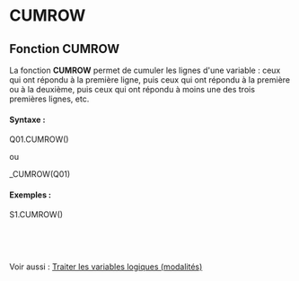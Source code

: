 # CUMROW

## Fonction CUMROW

La fonction **CUMROW** permet de cumuler les lignes d'une variable : ceux qui ont répondu à la première ligne, puis ceux qui ont répondu à la première ou à la deuxième, puis ceux qui ont répondu à moins une des trois premières lignes, etc.

#### Syntaxe :&nbsp;

Q01.CUMROW()

ou

\_CUMROW(Q01)

#### Exemples :

S1.CUMROW()

&nbsp;

&nbsp;

Voir aussi : [Traiter les variables logiques (modalités)](<Traiterlesvariableslogiquesmoda1.md>)
